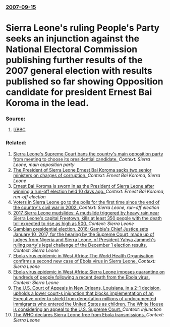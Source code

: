 ### [2007-09-15](/news/2007/09/15/index.md)

#  Sierra Leone's ruling People's Party seeks an injunction against the National Electoral Commission publishing further results of the 2007 general election with results published so far showing Opposition candidate for president Ernest Bai Koroma in the lead. 




### Source:

1. [[(BBC](http://news.bbc.co.uk/2/hi/africa/6997095.stm)

### Related:

1. [Sierra Leone's Supreme Court bans the country's main opposition party from meeting to choose its presidential candidate. ](/news/2011/03/1/sierra-leone-s-supreme-court-bans-the-country-s-main-opposition-party-from-meeting-to-choose-its-presidential-candidate.md) _Context: Sierra Leone, main opposition party_
2. [ The President of Sierra Leone Ernest Bai Koroma sacks two senior ministers on charges of corruption. ](/news/2009/11/4/the-president-of-sierra-leone-ernest-bai-koroma-sacks-two-senior-ministers-on-charges-of-corruption.md) _Context: Ernest Bai Koroma, Sierra Leone_
3. [ Ernest Bai Koroma is sworn in as the President of Sierra Leone after winning a run-off election held 10 days ago. ](/news/2007/09/17/ernest-bai-koroma-is-sworn-in-as-the-president-of-sierra-leone-after-winning-a-run-off-election-held-10-days-ago.md) _Context: Ernest Bai Koroma, run-off election_
4. [ Voters in Sierra Leone go to the polls for the first time since the end of the country's civil war in 2002. ](/news/2007/08/11/voters-in-sierra-leone-go-to-the-polls-for-the-first-time-since-the-end-of-the-country-s-civil-war-in-2002.md) _Context: Sierra Leone, run-off election_
5. [2017 Sierra Leone mudslides: A mudslide triggered by heavy rain near Sierra Leone's capital Freetown, kills at least 350 people with the death toll expected to rise as high as 500. ](/news/2017/08/14/2017-sierra-leone-mudslides-a-mudslide-triggered-by-heavy-rain-near-sierra-leone-s-capital-freetown-kills-at-least-350-people-with-the-dea.md) _Context: Sierra Leone_
6. [Gambian presidential election, 2016: Gambia's Chief Justice sets January 10, 2017, for the hearing by the Supreme Court, made up of judges from Nigeria and Sierra Leone, of President Yahya Jammeh's ruling party's legal challenge of the December 1 election results. ](/news/2016/12/21/gambian-presidential-election-2016-gambia-s-chief-justice-sets-january-10-2017-for-the-hearing-by-the-supreme-court-made-up-of-judges-f.md) _Context: Sierra Leone_
7. [Ebola virus epidemic in West Africa: The World Health Organisation confirms a second new case of Ebola virus in Sierra Leone. ](/news/2016/01/21/ebola-virus-epidemic-in-west-africa-the-world-health-organisation-confirms-a-second-new-case-of-ebola-virus-in-sierra-leone.md) _Context: Sierra Leone_
8. [Ebola virus epidemic in West Africa: Sierra Leone imposes quarantine on hundreds of people following a recent death from the Ebola virus. ](/news/2016/01/17/ebola-virus-epidemic-in-west-africa-sierra-leone-imposes-quarantine-on-hundreds-of-people-following-a-recent-death-from-the-ebola-virus.md) _Context: Sierra Leone_
9. [The U.S. Court of Appeals in New Orleans, Louisiana, in a 2-1 decision, upholds a lower court-s injunction that blocks implementation of an Executive order to shield from deportation millions of undocumented immigrants who entered the United States as children. The White House is considering an appeal to the U.S. Supreme Court. ](/news/2015/11/9/the-u-s-court-of-appeals-in-new-orleans-louisiana-in-a-2-1-decision-upholds-a-lower-court-s-injunction-that-blocks-implementation-of-a.md) _Context: injunction_
10. [ The WHO declares Sierra Leone free from Ebola transmissions. ](/news/2015/11/7/the-who-declares-sierra-leone-free-from-ebola-transmissions.md) _Context: Sierra Leone_
